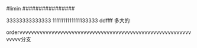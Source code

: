 #limin
################

33333333333333
1111111111111133333
ddffff
多大的

ordervvvvvvvvvvvvvvvvvvvvvvvvvvvvvvvvvvvvvvvvvvvvvvvvvvvvvvvvvvvvvvvv分支